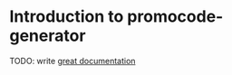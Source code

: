 # Introduction to promocode-generator

TODO: write [great documentation](http://jacobian.org/writing/what-to-write/)
